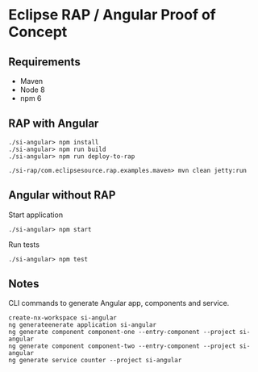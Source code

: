 # Eclipse RAP / Angular Proof of Concept

## Requirements
* Maven
* Node 8
* npm 6

## RAP with Angular
```
./si-angular> npm install
./si-angular> npm run build
./si-angular> npm run deploy-to-rap

./si-rap/com.eclipsesource.rap.examples.maven> mvn clean jetty:run
```

## Angular without RAP

Start application
```
./si-angular> npm start
```

Run tests
```
./si-angular> npm test
```

##  Notes

CLI commands to generate Angular app, components and service.

```
create-nx-workspace si-angular
ng generateenerate application si-angular
ng generate component component-one --entry-component --project si-angular
ng generate component component-two --entry-component --project si-angular
ng generate service counter --project si-angular
```